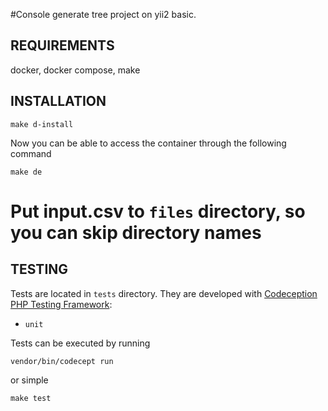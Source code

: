 #Console generate tree project on yii2 basic.

REQUIREMENTS
------------

docker, docker compose, make


INSTALLATION
------------

~~~
make d-install
~~~

Now you can be able to access the container through the following command

~~~
make de
~~~


# Put input.csv to ```files``` directory, so you can skip directory names


TESTING
-------

Tests are located in `tests` directory. They are developed with [Codeception PHP Testing Framework](http://codeception.com/):

- `unit`

Tests can be executed by running

```
vendor/bin/codecept run
```
or simple

```
make test
```